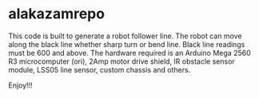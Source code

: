 # alakazamrepo

This code is built to generate a robot follower line. The robot can move along the black line whether sharp turn or bend line.
Black line readings must be 600 and above.
The hardware required is an Arduino Mega 2560 R3 microcomputer (ori), 2Amp motor drive shield, IR obstacle sensor module, LSS05 line sensor, custom chassis and others.

Enjoy!!!
